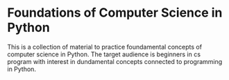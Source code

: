 # Foundations of Computer Science in Python

This is a collection of material to practice foundamental concepts of computer science in Python. The target audience is beginners in cs program with interest in 
dundamental concepts connected to programming in Python.

